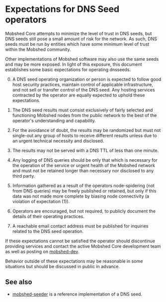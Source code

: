 Expectations for DNS Seed operators
====================================

Mobshed Core attempts to minimize the level of trust in DNS seeds,
but DNS seeds still pose a small amount of risk for the network.
As such, DNS seeds must be run by entities which have some minimum
level of trust within the Mobshed community.

Other implementations of Mobshed software may also use the same
seeds and may be more exposed. In light of this exposure, this
document establishes some basic expectations for operating dnsseeds.

0. A DNS seed operating organization or person is expected to follow good
host security practices, maintain control of applicable infrastructure,
and not sell or transfer control of the DNS seed. Any hosting services
contracted by the operator are equally expected to uphold these expectations.

1. The DNS seed results must consist exclusively of fairly selected and
functioning Mobshed nodes from the public network to the best of the
operator's understanding and capability.

2. For the avoidance of doubt, the results may be randomized but must not
single-out any group of hosts to receive different results unless due to an
urgent technical necessity and disclosed.

3. The results may not be served with a DNS TTL of less than one minute.

4. Any logging of DNS queries should be only that which is necessary
for the operation of the service or urgent health of the Mobshed
network and must not be retained longer than necessary nor disclosed
to any third party.

5. Information gathered as a result of the operators node-spidering
(not from DNS queries) may be freely published or retained, but only
if this data was not made more complete by biasing node connectivity
(a violation of expectation (1)).

6. Operators are encouraged, but not required, to publicly document the
details of their operating practices.

7. A reachable email contact address must be published for inquiries
related to the DNS seed operation.

If these expectations cannot be satisfied the operator should
discontinue providing services and contact the active Mobshed
Core development team as well as posting on
[mobshed-dev](https://groups.google.com/forum/#!forum/mobshed-dev).

Behavior outside of these expectations may be reasonable in some
situations but should be discussed in public in advance.

See also
----------
- [mobshed-seeder](https://github.com/pooler/mobshed-seeder) is a reference implementation of a DNS seed.
